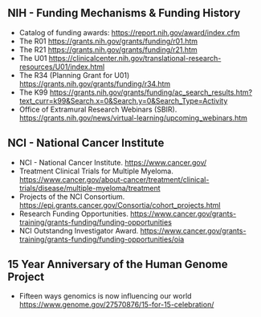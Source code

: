 ## NIH - Funding Mechanisms & Funding History

* Catalog of funding awards: https://report.nih.gov/award/index.cfm
* The R01 https://grants.nih.gov/grants/funding/r01.htm
* The R21 https://grants.nih.gov/grants/funding/r21.htm
* The U01 https://clinicalcenter.nih.gov/translational-research-resources/U01/index.html
* The R34 (Planning Grant for U01) https://grants.nih.gov/grants/funding/r34.htm
* The K99 https://grants.nih.gov/grants/funding/ac_search_results.htm?text_curr=k99&Search.x=0&Search.y=0&Search_Type=Activity
* Office of Extramural Research Webinars (SBIR). https://grants.nih.gov/news/virtual-learning/upcoming_webinars.htm

## NCI - National Cancer Institute
* NCI - National Cancer Institute. https://www.cancer.gov/
* Treatment Clinical Trials for Multiple Myeloma. https://www.cancer.gov/about-cancer/treatment/clinical-trials/disease/multiple-myeloma/treatment
* Projects of the NCI Consortium. https://epi.grants.cancer.gov/Consortia/cohort_projects.html
* Research Funding Opportunities. https://www.cancer.gov/grants-training/grants-funding/funding-opportunities
* NCI Outstandng Investigator Award. https://www.cancer.gov/grants-training/grants-funding/funding-opportunities/oia

## 15 Year Anniversary of the Human Genome Project
* Fifteen ways genomics is now influencing our world https://www.genome.gov/27570876/15-for-15-celebration/


